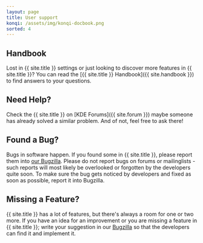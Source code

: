 ```yaml
---
layout: page
title: User support
konqi: /assets/img/konqi-docbook.png
sorted: 4
---
```


## Handbook

Lost in {{ site.title }} settings or just looking to discover more features in {{ site.title }}?
You can read the [{{ site.title }} Handbook]({{ site.handbook }})
to find answers to your questions.

## Need Help?

Check the {{ site.title }} on [KDE Forums]({{ site.forum }})
maybe someone has already solved a similar problem. And of not, feel free to ask
there!

## Found a Bug?

Bugs in software happen. If you found some in {{ site.title }}, please report them into
[our Bugzilla](https://bugs.kde.org). Please do not report bugs on forums or
mailinglists - such reports will most likely be overlooked or forgotten by the
developers quite soon. To make sure the bug gets noticed by developers and
fixed as soon as possible, report it into Bugzilla.

## Missing a Feature?

{{ site.title }} has a lot of features, but there's always a room for one or two more.
If you have an idea for an improvement or you are missing a feature in {{ site.title }};
write your suggestion in our [Bugzilla](https://bugs.kde.org) so that the
developers can find it and implement it.

